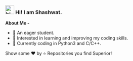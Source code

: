 
### <img src="https://user-images.githubusercontent.com/1303154/88677602-1635ba80-d120-11ea-84d8-d263ba5fc3c0.gif" width="28px" alt="hi"> Hi! I am Shashwat.


**About Me -**
- 🔭 An eager student.
- 👀 Interested in learning and improving my coding skills.
- 🌱 Currently coding in Python3 and C/C++.

Show some ❤️ by ⭐ Repositories you find Superior!
